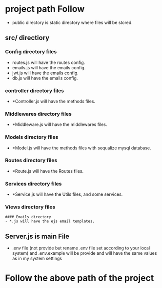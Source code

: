 # project path Follow
 - public directory is static directory where files will be stored.

## src/ directiory
  ### Config directory files
   - routes.js will have the routes config.
   - emails.js will have the emails config.
   - jwt.js will have the emails config.
   - db.js will have the emails config.
  ### controller directory files
   - *Controller.js will have the methods files.
  ### Middlewares directory files
   - *Middleware.js will have the middlewares files.
  ### Models directory files
   - *Model.js will have the methods files with sequalize mysql database.
  ### Routes directory files
   - *Route.js will have the Routes files.
  ### Services directory files
   - *Service.js will have the Utils files, and some services.
  ### Views directory files
    #### Emails directory
    - *.js will have the ejs email templates.

## Server.js is main File
- .env file (not provide but rename .env file set according to your local system) and .env.example will be provide and will have the same values as in my system settings



  
# Follow the above path of the project